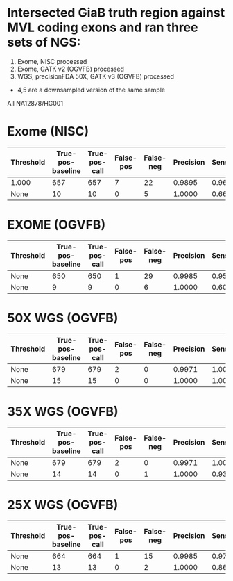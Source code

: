 # Intersected GiaB truth region against MVL coding exons and ran three sets of NGS:

1. Exome, NISC processed
2. Exome, GATK v2 (OGVFB) processed
3. WGS, precisionFDA 50X, GATK v3 (OGVFB) processed
- 4,5 are a downsampled version of the same sample

All NA12878/HG001

# Exome (NISC)
Threshold|True-pos-baseline|True-pos-call|False-pos|False-neg|Precision|Sensitivity|F-measure|Test
-------|----------|--------|--------|------|------|---------|------------|-----
1.000|657|657|7|22|0.9895|0.9676|0.9784|SNP
None|10|10|0|5|1.0000|0.6667|0.8000|INDEL

# EXOME (OGVFB)
Threshold|True-pos-baseline|True-pos-call|False-pos|False-neg|Precision|Sensitivity|F-measure|Test
-------|----------|--------|--------|------|------|---------|------------|-----
None|650|650|1|29|0.9985|0.9573|0.9774|SNP
None|9|9|0|6|1.0000|0.6000|0.750|INDEL

# 50X WGS (OGVFB)
Threshold|True-pos-baseline|True-pos-call|False-pos|False-neg|Precision|Sensitivity|F-measure|Test
-------|----------|--------|--------|------|------|---------|------------|-----
None|679|679|2|0|0.9971|1.0000|0.9985|SNP
None|15|15|0|0|1.0000|1.0000|1.0000|INDEL
# 35X WGS (OGVFB)
Threshold|True-pos-baseline|True-pos-call|False-pos|False-neg|Precision|Sensitivity|F-measure|Test
-------|----------|--------|--------|------|------|---------|------------|-----
None|679|679|2|0|0.9971|1.0000|0.9985|SNP
None|14|14|0|1|1.0000|0.9333|0.9655|INDEL
# 25X WGS (OGVFB)
Threshold|True-pos-baseline|True-pos-call|False-pos|False-neg|Precision|Sensitivity|F-measure|Test
-------|----------|--------|--------|------|------|---------|------------|-----
None|664|664|1|15|0.9985|0.9779|0.9881|SNP
None|13|13|0|2|1.0000|0.8667|0.9286|INDEL
